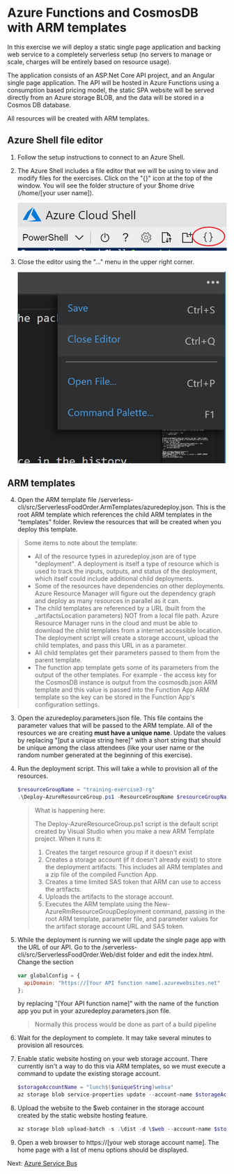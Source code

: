 # Azure Functions and CosmosDB with ARM templates

In this exercise we will deploy a static single page application and backing web service to a completely serverless setup (no servers to manage or scale, charges will be entirely based on resource usage).

The application consists of an ASP.Net Core API project, and an Angular single page application.  The API will be hosted in Azure Functions using a consumption based pricing model, the static SPA website will be served directly from an Azure storage BLOB, and the data will be stored in a Cosmos DB database.

All resources will be created with ARM templates.

## Azure Shell file editor

1. Follow the setup instructions to connect to an Azure Shell. 

2. The Azure Shell includes a file editor that we will be using to view and modify files for the exercises.  Click on the "{}" icon at the top of the window.  You will see the folder structure of your $home drive (/home/[your user name]).

    ![Open editor](images/shell-editor.png)

3. Close the editor using the "..." menu in the upper right corner.

    ![Close editor](images/shell-close.png)

## ARM templates

4. Open the ARM template file /serverless-cli/src/ServerlessFoodOrder.ArmTemplates/azuredeploy.json. This is the root ARM template which references the child ARM templates in the "templates" folder.  Review the resources that will be created when you deploy this template.

> Some items to note about the template:
>    - All of the resource types in azuredeploy.json are of type "deployment".  A deployment is itself a type of resource which is used to track the inputs, outputs, and status of the deployment, which itself could include additional child deployments.
>    - Some of the resources have dependencies on other deployments. Azure Resource Manager will figure out the dependency graph and deploy as many resources in parallel as it can.
>    - The child templates are referenced by a URL (built from the _artifactsLocation parameters) NOT from a local file path.  Azure Resource Manager runs in the cloud and must be able to download the child templates from a internet accessible location.  The deployment script will create a storage account, upload the child templates, and pass this URL in as a parameter.
>    - All child templates get their parameters passed to them from the parent template.
>    - The function app template gets some of its parameters from the output of the other templates. For example - the access key for the CosmosDB instance is output from the cosmosdb.json ARM template and this value is passed into the Function App ARM template so the key can be stored in the Function App's configuration settings.

3. Open the azuredeploy.parameters.json file.  This file contains the parameter values that will be passed to the ARM template.  All of the resources we are creating **must have a unique name**.  Update the values by replacing "[put a unique string here]" with a short string that should be unique among the class attendees (like your user name or the random number generated at the beginning of this exercise).

4. Run the deployment script. This will take a while to provision all of the resources.

    ```powershell
    $resourceGroupName = "training-exercise3-rg"
    .\Deploy-AzureResourceGroup.ps1 -ResourceGroupName $resourceGroupName
    ```

    > What is happening here:
    >
    > The Deploy-AzureResourceGroup.ps1 script is the default script created by Visual Studio when you make a new ARM Template project.  When it runs it:
    >  1. Creates the target resource group if it doesn't exist
    >  2. Creates a storage account (if it doesn't already exist) to store the deployment artifacts. This includes all ARM templates and a zip file of the compiled Function App.
    >  3. Creates a time limited SAS token that ARM can use to access the artifacts.
    >  4. Uploads the artifacts to the storage account.
    >  5. Executes the ARM template using the New-AzureRmResourceGroupDeployment command, passing in the root ARM template, parameter file, and parameter values for the artifact storage account URL and SAS token.

5. While the deployment is running we will update the single page app with the URL of our API. Go to the /serverless-cli/src/ServerlessFoodOrder.Web/dist folder and edit the index.html.
Change the section

    ```javascript
    var globalConfig = {
      apiDomain: "https://[Your API function name].azurewebsites.net"
    };
    ```

    by replacing "[Your API function name]" with the name of the function app you put in your azuredeploy.parameters.json file.
    
    > Normally this process would be done as part of a build pipeline

6. Wait for the deployment to complete. It may take several minutes to provision all resources.

7. Enable static website hosting on your web storage account.  There currently isn't a way to do this via ARM templates, so we must execute a command to update the existing storage account.

    ```powershell
    $storageAccountName = "lunch$($uniqueString)websa"
    az storage blob service-properties update --account-name $storageAccountName --static-website --404-document 404.html --index-document index.html
    ```

10. Upload the website to the $web container in the storage account created by the static website hosting feature.

    ```powershell
    az storage blob upload-batch -s .\dist -d \$web --account-name $storageAccountName
    ```

9. Open a web browser to https://[your web storage account name]. The home page with a list of menu options should be displayed.

Next: [Azure Service Bus](07-messaging-service-bus.md)
